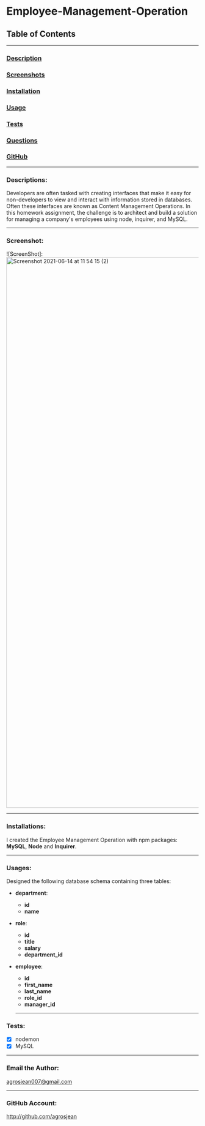# Employee-Management-Operation

## Table of Contents

---

### [Description](#Descriptions)

### [Screenshots](#Screenshots)

### [Installation](#Installations)

### [Usage](#Usages)

### [Tests](#Tests)

### [Questions](#Questions)

### [GitHub](#GitHub)

---

### <a name="Description"></a>Descriptions:

Developers are often tasked with creating interfaces that make it easy for non-developers to view and interact with information stored in databases. Often these interfaces are known as Content Management Operations. In this homework assignment, the challenge is to architect and build a solution for managing a company's employees using node, inquirer, and MySQL.

---

### <a name="Screenshots"></a>Screenshot:

![ScreenShot]: <img width="1440" alt="Screenshot 2021-06-14 at 11 54 15 (2)" src="https://user-images.githubusercontent.com/74931814/121921895-71a47300-cd07-11eb-962a-87e8aba81005.png">

---

### <a name="Installation"></a>Installations:

I created the Employee Management Operation with npm packages: **MySQL**, **Node** and **Inquirer**.

--- 

### <a name="Usage"></a>Usages:

Designed the following database schema containing three tables:

* **department**:

  * **id** 
  * **name** 

* **role**:

  * **id** 
  * **title** 
  * **salary** 
  * **department_id**  

* **employee**:

  * **id** 
  * **first_name**
  * **last_name**
  * **role_id**
  * **manager_id**

  ---

### <a name="Tests"></a>Tests:

- [x] nodemon
- [x] MySQL

---

### <a name="Questions"></a>Email the Author:

agrosjean007@gmail.com

---

### <a name="Github"></a>GitHub Account:

http://github.com/agrosjean

